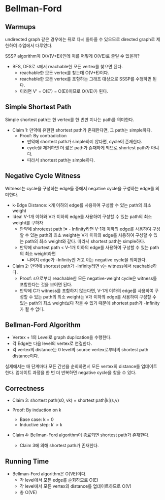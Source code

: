 # Bellman-Ford

## Warmups

undirected graph 같은 경우에는 뒤로 다시 돌아올 수 있으므로 directed graph로 제한하여 수업에서 다루었다.

SSSP algorithm이 O(V(V+E))인데 이를 어떻게 O(VE)로 줄일 수 있을까?

- BFS, DFS로 s에서 reachable한 모든 vertex를 찾으면 된다.
  - reachable한 모든 vertex를 찾는데 O(V+E)이다.
  - reachable한 모든 vertex를 포함하는 그래프 대상으로 SSSP를 수행하면 된다.
  - 이러면 V' = O(E') = O(E))이므로 O(VE)가 된다.

## Simple Shortest Path

Simple shortest path는 한 vertex를 한 번만 지나는 path를 의미한다.

- Claim 1: 만약에 유한한 shortest path가 존재한다면, 그 path는 simple하다.
  - Proof: By contradiction
    - 만약에 shortest path가 simple하지 않다면, cycle이 존재한다.
    - cycle을 제거하면 더 짧은 path가 존재하게 되므로 shortest path가 아니다.
    - 따라서 shortest path는 simple하다.

## Negative Cycle Witness

Witness는 cycle을 구성하는 edge들 중에서 negative cycle을 구성하는 edge를 의미한다.

- k-Edge Distance: k개 이하의 edge를 사용하여 구성할 수 있는 path의 최소 weight
- Idea! V-1개 이하와 V개 이하의 edge를 사용하여 구성할 수 있는 path의 최소 weight를 구하자
  - 만약에 shroteest path != - Infinity라면 V-1개 이하의 edge를 사용하여 구성할 수 있는 path의 최소 weight는 V개 이하의 edge를 사용하여 구성할 수 있는 path의 최소 weight와 같다. 따라서 shortest path는 simple하다.
  - 만약에 shortest path < V-1개 이하의 edge를 사용하여 구성할 수 있는 path의 최소 weight라면
    - 나머지 edge가 -Infinity인 거고 이는 negative cycle을 의미한다.
- Claim 2: 만약에 shortest path가 -Infinity라면 v는 witness에서 reachable하다.
  - Proof: s으로부터 reachable한 모든 negative-weight cycle은 witness를 포함한다는 것을 보이면 된다.
  - 만약에 C가 witness를 포함하지 않는다면, V-1개 이하의 edge를 사용하여 구성할 수 있는 path의 최소 weight는 V개 이하의 edge를 사용하여 구성할 수 있는 path의 최소 weight보다 작을 수 있기 때문에 shortest path가 -Infinity가 될 수 없다.

## Bellman-Ford Algorithm

- Vertex + 1의 Level로 graph duplication을 수행한다.
- 각 Edge는 다음 level의 vertex로 연결한다.
- 각 vertex의 distance는 0 level의 source vertex로부터의 shortest path distance이다.

실제에서는 매 단계마다 모든 간선을 순회하면서 모든 vertex의 distance를 업데이트한다. 업데이트 과정을 한 번 더 반복하면 negative cycle을 찾을 수 있다.

## Correctness

- Claim 3: shortest path(s0, vk) = shortest path|k|(s,v)
- Proof: By induction on k

  - Base case: k = 0
  - Inductive step: k' > k

- Claim 4: Bellman-Ford algorithm이 종료되면 shortest path가 존재한다.
  - Claim 3에 의해 shortest path가 존재한다.

## Running Time

- Bellman-Ford algorithm은 O(VE)이다.
  - 각 level에서 모든 edge를 순회하므로 O(E)
  - 각 level에서 모든 vertex의 distance를 업데이트하므로 O(V)
  - 총 O(VE)
